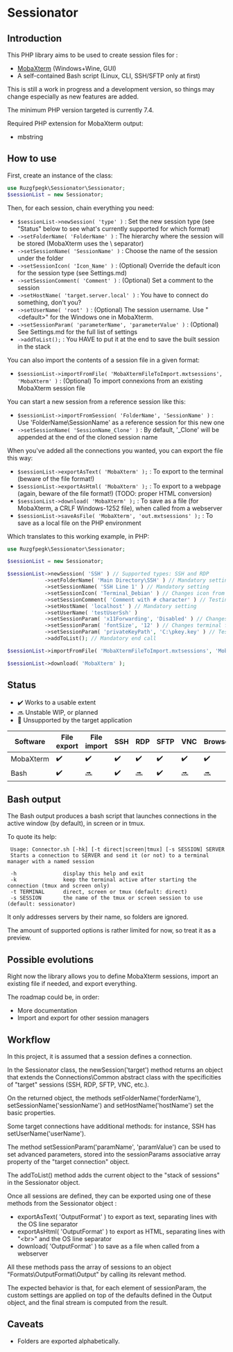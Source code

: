 # Sessionator


## Introduction

This PHP library aims to be used to create session files for :
* [MobaXterm](https://mobaxterm.mobatek.net/) (Windows+Wine, GUI)
* A self-contained Bash script (Linux, CLI, SSH/SFTP only at first)

This is still a work in progress and a development version, so things may change especially as new features are added.

The minimum PHP version targeted is currently 7.4.

Required PHP extension for MobaXterm output:
* mbstring


## How to use

First, create an instance of the class:

```php
use Ruzgfpegk\Sessionator\Sessionator;
$sessionList = new Sessionator;
```

Then, for each session, chain everything you need:

* `$sessionList->newSession( 'type' )` : Set the new session type (see "Status" below to see what's currently supported for which format)
* `->setFolderName( 'FolderName' )` : The hierarchy where the session will be stored (MobaXterm uses the \ separator)
* `->setSessionName( 'SessionName' )` : Choose the name of the session under the folder
* `->setSessionIcon( 'Icon_Name' )` : (Optional) Override the default icon for the session type (see Settings.md)
* `->setSessionComment( 'Comment' )` : (Optional) Set a comment to the session
* `->setHostName( 'target.server.local' )` : You have to connect do something, don't you?
* `->setUserName( 'root' )` : (Optional) The session username. Use "\<default\>" for the Windows one in MobaXterm.
* `->setSessionParam( 'parameterName', 'parameterValue' )` : (Optional) See Settings.md for the full list of settings
* `->addToList();` : You HAVE to put it at the end to save the built session in the stack

You can also import the contents of a session file in a given format:

* `$sessionList->importFromFile( 'MobaXtermFileToImport.mxtsessions', 'MobaXterm' )` : (Optional) To import connexions from an existing MobaXterm session file

You can start a new session from a reference session like this:

* `$sessionList->importFromSession( 'FolderName', 'SessionName' )` : Use 'FolderName\SessionName' as a reference session for this new one
* `->setSessionName( 'SessionName_Clone' )` : By default, '_Clone' will be appended at the end of the cloned session name

When you've added all the connections you wanted, you can export the file this way:

* `$sessionList->exportAsText( 'MobaXterm' );` : To export to the terminal (beware of the file format!)
* `$sessionList->exportAsHtml( 'MobaXterm' );` : To export to a webpage (again, beware of the file format!) (TODO:
  proper HTML conversion)
* `$sessionList->download( 'MobaXterm' );` : To save as a file (for MobaXterm, a CRLF Windows-1252 file), when called
  from a webserver
* `$sessionList->saveAsFile( 'MobaXterm', 'out.mxtsessions' );` : To save as a local file on the PHP environment

Which translates to this working example, in PHP:

```php
use Ruzgfpegk\Sessionator\Sessionator;

$sessionList = new Sessionator;

$sessionList->newSession( 'SSH' ) // Supported types: SSH and RDP
            ->setFolderName( 'Main Directory\SSH' ) // Mandatory setting
            ->setSessionName( 'SSH Line 1' ) // Mandatory setting
            ->setSessionIcon( 'Terminal_Debian' ) // Changes icon from default SSH 109 to 149
            ->setSessionComment( 'Comment with # character' ) // Testing the "#" replacement
            ->setHostName( 'localhost' ) // Mandatory setting
            ->setUserName( 'testUserSsh' )
            ->setSessionParam( 'x11Forwarding', 'Disabled' ) // Changes index 5 from -1 to 0
            ->setSessionParam( 'fontSize', '12' ) // Changes terminal font size (index 1) from 10 to 12
            ->setSessionParam( 'privateKeyPath', 'C:\pkey.key' ) // Testing the "C:\" replacement
            ->addToList(); // Mandatory end call

$sessionList->importFromFile( 'MobaXtermFileToImport.mxtsessions', 'MobaXterm' );

$sessionList->download( 'MobaXterm' );
```


## Status

* :heavy_check_mark: Works to a usable extent
* :soon: Unstable WIP, or planned
* :no_entry_sign: Unsupported by the target application

| Software  | File export        | File import        | SSH                | RDP                | SFTP               | VNC                | Browser            |
|-----------|--------------------|--------------------|--------------------|--------------------|--------------------|--------------------|--------------------|
| MobaXterm | :heavy_check_mark: | :heavy_check_mark: | :heavy_check_mark: | :heavy_check_mark: | :heavy_check_mark: | :heavy_check_mark: | :heavy_check_mark: |
| Bash      | :heavy_check_mark: | :soon:             | :heavy_check_mark: | :soon:             | :heavy_check_mark: | :soon:             | :soon:             |


## Bash output

The Bash output produces a bash script that launches connections in the active window (by default), in screen or in tmux.

To quote its help:
```
 Usage: Connector.sh [-hk] [-t direct|screen|tmux] [-s SESSION] SERVER
 Starts a connection to SERVER and send it (or not) to a terminal manager with a named session
 
 -h               display this help and exit
 -k               keep the terminal active after starting the connection (tmux and screen only)
 -t TERMINAL      direct, screen or tmux (default: direct)
 -s SESSION       the name of the tmux or screen session to use (default: sessionator)
```

It only addresses servers by their name, so folders are ignored.

The amount of supported options is rather limited for now, so treat it as a preview.


## Possible evolutions

Right now the library allows you to define MobaXterm sessions, import an existing file if needed, and export everything.

The roadmap could be, in order:

* More documentation
* Import and export for other session managers


## Workflow

In this project, it is assumed that a session defines a connection.

In the Sessionator class, the newSession('target') method returns an object that extends the Connections\Common
abstract class with the specificities of "target" sessions (SSH, RDP, SFTP, VNC, etc.).

On the returned object, the methods setFolderName('forderName'), setSessionName('sessionName')
and setHostName('hostName') set the basic properties.

Some target connections have additional methods: for instance, SSH has setUserName('userName').

The method setSessionParam('paramName', 'paramValue') can be used to set advanced parameters, stored into the
sessionParams associative array property of the "target connection" object.

The addToList() method adds the current object to the "stack of sessions" in the Sessionator object.

Once all sessions are defined, they can be exported using one of these methods from the Sessionator object :
* exportAsText( 'OutputFormat' ) to export as text, separating lines with the OS line separator
* exportAsHtml( 'OutputFormat' ) to export as HTML, separating lines with "\<br\>" and the OS line separator
* download( 'OutputFormat' ) to save as a file when called from a webserver

All these methods pass the array of sessions to an object "Formats\OutputFormat\Output" by calling its relevant method.

The expected behavior is that, for each element of sessionParam, the custom settings are applied on top of the defaults
defined in the Output object, and the final stream is computed from the result.


## Caveats

* Folders are exported alphabetically.
